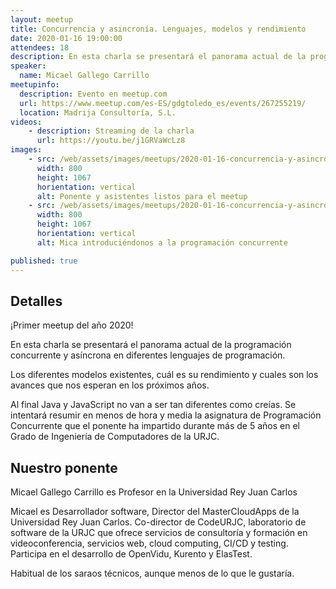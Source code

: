 ```yaml
---
layout: meetup
title: Concurrencia y asincronía. Lenguajes, modelos y rendimiento
date: 2020-01-16 19:00:00
attendees: 18
description: En esta charla se presentará el panorama actual de la programación concurrente y asíncrona en diferentes lenguajes de programación. Los diferentes modelos existentes, cuál es su rendimiento y cuales son los avances que nos esperan en los próximos años
speaker:
  name: Micael Gallego Carrillo
meetupinfo:
  description: Evento en meetup.com
  url: https://www.meetup.com/es-ES/gdgtoledo_es/events/267255219/
  location: Madrija Consultoría, S.L.
videos:
    - description: Streaming de la charla
      url: https://youtu.be/j1GRVaWcLz8
images:
    - src: /web/assets/images/meetups/2020-01-16-concurrencia-y-asincronía-lenguajes-modelos-y-rendimiento/previa-meetup.jpg
      width: 800
      height: 1067
      horientation: vertical
      alt: Ponente y asistentes listos para el meetup
    - src: /web/assets/images/meetups/2020-01-16-concurrencia-y-asincronía-lenguajes-modelos-y-rendimiento/diapo-concurrencia.jpg
      width: 800
      height: 1067
      horientation: vertical
      alt: Mica introduciéndonos a la programación concurrente

published: true
---
```


## Detalles

¡Primer meetup del año 2020!

En esta charla se presentará el panorama actual de la programación concurrente y asíncrona en diferentes lenguajes de programación.

Los diferentes modelos existentes, cuál es su rendimiento y cuales son los avances que nos esperan en los próximos años.

Al final Java y JavaScript no van a ser tan diferentes como creías. Se intentará resumir en menos de hora y media la asignatura de Programación Concurrente que el ponente ha impartido durante más de 5 años en el Grado de Ingeniería de Computadores de la URJC.

## Nuestro ponente

Micael Gallego Carrillo es Profesor en la Universidad Rey Juan Carlos

Micael es Desarrollador software, Director del MasterCloudApps de la Universidad Rey Juan Carlos. Co-director de CodeURJC, laboratorio de software de la URJC que ofrece servicios de consultoría y formación en videoconferencia, servicios web, cloud computing, CI/CD y testing. Participa en el desarrollo de OpenVidu, Kurento y ElasTest. 

Habitual de los saraos técnicos, aunque menos de lo que le gustaría.